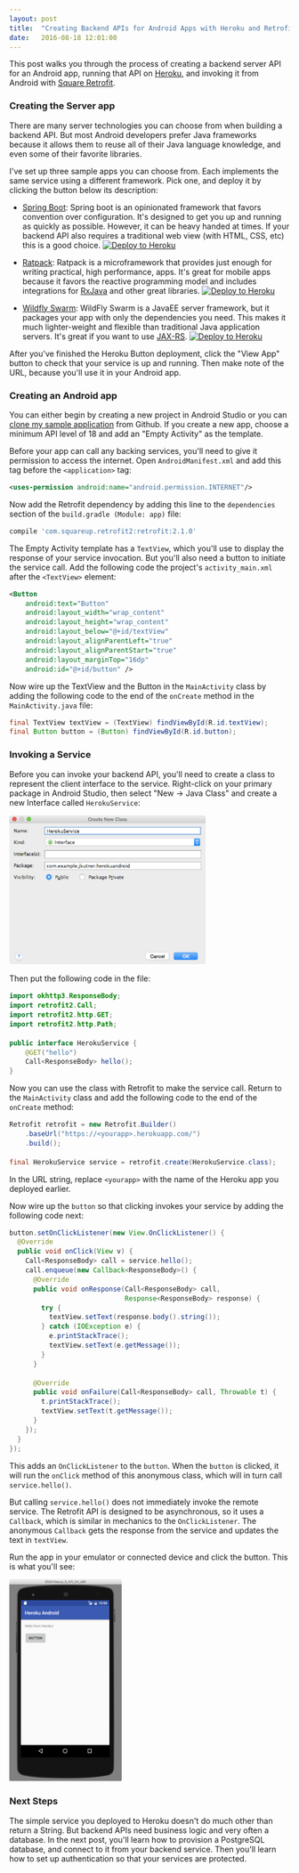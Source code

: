 ```yaml
---
layout: post
title:  "Creating Backend APIs for Android Apps with Heroku and Retrofit"
date:   2016-08-18 12:01:00
---
```


This post walks you through the process of creating a backend server API for an Android app, running that API on [Heroku](https://heroku.com), and invoking it from Android with [Square Retrofit](http://square.github.io/retrofit/).

### Creating the Server app

There are many server technologies you can choose from when building a backend API. But most Android developers prefer Java frameworks because it allows them to reuse all of their Java language knowledge, and even some of their favorite libraries.

I've set up three sample apps you can choose from. Each implements the same service using a different framework. Pick one, and deploy it by clicking the button below its description:

* [Spring Boot](http://projects.spring.io/spring-boot/): Spring boot is an opinionated framework that favors convention over configuration. It's designed to get you up and running as quickly as possible. However, it can be heavy handed at times. If your backend API also requires a traditional web view (with HTML, CSS, etc) this is a good choice. [![Deploy to Heroku](https://camo.githubusercontent.com/c0824806f5221ebb7d25e559568582dd39dd1170/68747470733a2f2f7777772e6865726f6b7563646e2e636f6d2f6465706c6f792f627574746f6e2e706e67)](https://dashboard.heroku.com/new?&template=https%3A%2F%2Fgithub.com%2Fjkutner%2Fspring-boot-android-service)

* [Ratpack](https://ratpack.io): Ratpack is a microframework that provides just enough for writing practical, high performance, apps. It's great for mobile apps because it favors the reactive programming model and includes integrations for [RxJava](https://github.com/ReactiveX/RxJava) and other great libraries. [![Deploy to Heroku](https://camo.githubusercontent.com/c0824806f5221ebb7d25e559568582dd39dd1170/68747470733a2f2f7777772e6865726f6b7563646e2e636f6d2f6465706c6f792f627574746f6e2e706e67)](https://dashboard.heroku.com/new?&template=https%3A%2F%2Fgithub.com%2Fjkutner%2Fratpack-android-service)

* [Wildfly Swarm](http://wildfly-swarm.io): WildFly Swarm is a JavaEE server framework, but it packages your app with only the dependencies you need. This makes it much lighter-weight and flexible than traditional Java application servers. It's great if you want to use [JAX-RS](https://wildfly-swarm.gitbooks.io/wildfly-swarm-users-guide/content/common/jax-rs.html). [![Deploy to Heroku](https://camo.githubusercontent.com/c0824806f5221ebb7d25e559568582dd39dd1170/68747470733a2f2f7777772e6865726f6b7563646e2e636f6d2f6465706c6f792f627574746f6e2e706e67)](https://dashboard.heroku.com/new?&template=https%3A%2F%2Fgithub.com%2Fjkutner%2Fwildfly-swarm-android-service)

After you've finished the Heroku Button deployment, click the "View App" button to check that your service is up and running. Then make note of the URL, because you'll use it in your Android app.

### Creating an Android app

You can either begin by creating a new project in Android Studio or you can [clone my sample application](https://github.com/jkutner/HerokuAndroidExample) from Github. If you create a new app, choose a minimum API level of 18 and add an "Empty Activity" as the template.

Before your app can call any backing services, you'll need to give it permission to access the internet. Open `AndroidManifest.xml` and add this tag before the `<application>` tag:

```xml
<uses-permission android:name="android.permission.INTERNET"/>
```

Now add the Retrofit dependency by adding this line to the `dependencies` section of the `build.gradle (Module: app)` file:

```ruby
compile 'com.squareup.retrofit2:retrofit:2.1.0'
```

The Empty Activity template has a `TextView`, which you'll use to display the response of your service invocation. But you'll also need a button to initiate the service call. Add the following code the project's `activity_main.xml` after the `<TextView>` element:

```xml
<Button
    android:text="Button"
    android:layout_width="wrap_content"
    android:layout_height="wrap_content"
    android:layout_below="@+id/textView"
    android:layout_alignParentLeft="true"
    android:layout_alignParentStart="true"
    android:layout_marginTop="16dp"
    android:id="@+id/button" />
```

Now wire up the TextView and the Button in the `MainActivity` class by adding the following code to the end of the `onCreate` method in the `MainActivity.java` file:

```java
final TextView textView = (TextView) findViewById(R.id.textView);
final Button button = (Button) findViewById(R.id.button);
```

### Invoking a Service

Before you can invoke your backend API, you'll need to create a class to represent the client interface to the service. Right-click on your primary package in Android Studio, then select "New -> Java Class" and create a new Interface called `HerokuService`:

<img src="/assets/images/heroku-service-android.png" style="width: 70%; margin-left: 0; margin-right: 0" alt="HerokuService">

Then put the following code in the file:

```java
import okhttp3.ResponseBody;
import retrofit2.Call;
import retrofit2.http.GET;
import retrofit2.http.Path;

public interface HerokuService {
    @GET("hello")
    Call<ResponseBody> hello();
}
```

Now you can use the class with Retrofit to make the service call. Return to the `MainActivity` class and add the following code to the end of the `onCreate` method:

```java
Retrofit retrofit = new Retrofit.Builder()
    .baseUrl("https://<yourapp>.herokuapp.com/")
    .build();

final HerokuService service = retrofit.create(HerokuService.class);
```

In the URL string, replace `<yourapp>` with the name of the Heroku app you deployed earlier.

Now wire up the `button` so that clicking invokes your service by adding the following code next:

```java
button.setOnClickListener(new View.OnClickListener() {
  @Override
  public void onClick(View v) {
    Call<ResponseBody> call = service.hello();
    call.enqueue(new Callback<ResponseBody>() {
      @Override
      public void onResponse(Call<ResponseBody> call,
                             Response<ResponseBody> response) {
        try {
          textView.setText(response.body().string());
        } catch (IOException e) {
          e.printStackTrace();
          textView.setText(e.getMessage());
        }
      }

      @Override
      public void onFailure(Call<ResponseBody> call, Throwable t) {
        t.printStackTrace();
        textView.setText(t.getMessage());
      }
    });
  }
});
```

This adds an `OnClickListener` to the `button`. When the `button` is clicked, it will run the `onClick` method of this anonymous class, which will in turn call `service.hello()`.

But calling `service.hello()` does not immediately invoke the remote service. The Retrofit API is designed to be asynchronous, so it uses a `Callback`,  which is similar in mechanics to the `OnClickListener`. The anonymous `Callback` gets the response from the service and updates the text in `textView`.

Run the app in your emulator or connected device and click the button. This is what you'll see:

<img src="/assets/images/heroku-android-demo.png" style="width: 40%; margin-left: 0; margin-right: 0" alt="HerokuService">

### Next Steps

The simple service you deployed to Heroku doesn't do much other than return a String. But backend APIs need business logic and very often a database. In the next post, you'll learn how to provision a PostgreSQL database, and connect to it from your backend service. Then you'll learn how to set up authentication so that your services are protected.
